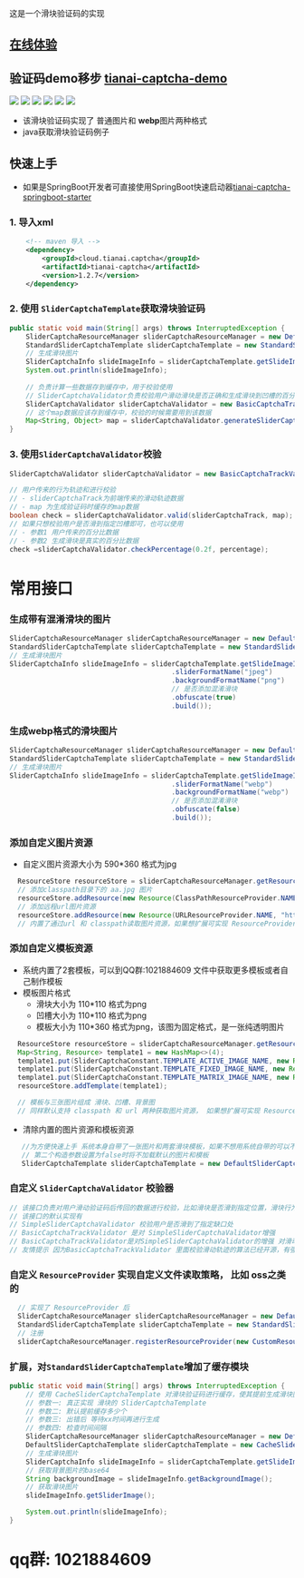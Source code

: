  这是一个滑块验证码的实现
## [在线体验](https://www.tianai.cloud)
## 验证码demo移步 [tianai-captcha-demo](https://gitee.com/tianai/tianai-captcha-demo)


![](image/1.png)
![](image/2.png)
![](image/3.png)
![](image/4.png)
![](image/5.png)
![](image/6.png)

- 该滑块验证码实现了 普通图片和 **webp**图片两种格式
- java获取滑块验证码例子


##  快速上手
- 如果是SpringBoot开发者可直接使用SpringBoot快速启动器[tianai-captcha-springboot-starter](https://gitee.com/tianai/tianai-captcha-springboot-starter)

### 1. 导入xml

```xml
    <!-- maven 导入 -->
    <dependency>
        <groupId>cloud.tianai.captcha</groupId>
        <artifactId>tianai-captcha</artifactId>
        <version>1.2.7</version>
    </dependency>
```
### 2. 使用 `SliderCaptchaTemplate`获取滑块验证码

```java
public static void main(String[] args) throws InterruptedException {
    SliderCaptchaResourceManager sliderCaptchaResourceManager = new DefaultSliderCaptchaResourceManager();
    StandardSliderCaptchaTemplate sliderCaptchaTemplate = new StandardSliderCaptchaTemplate(sliderCaptchaResourceManager, true);
    // 生成滑块图片
    SliderCaptchaInfo slideImageInfo = sliderCaptchaTemplate.getSlideImageInfo();
    System.out.println(slideImageInfo);
    
    // 负责计算一些数据存到缓存中，用于校验使用
    // SliderCaptchaValidator负责校验用户滑动滑块是否正确和生成滑块到凹槽的百分比值
    SliderCaptchaValidator sliderCaptchaValidator = new BasicCaptchaTrackValidator();
    // 这个map数据应该存到缓存中，校验的时候需要用到该数据
    Map<String, Object> map = sliderCaptchaValidator.generateSliderCaptchaValidData(slideImageInfo);
}
```
### 3. 使用`SliderCaptchaValidator`校验

```java
SliderCaptchaValidator sliderCaptchaValidator = new BasicCaptchaTrackValidator();

// 用户传来的行为轨迹和进行校验 
// - sliderCaptchaTrack为前端传来的滑动轨迹数据
// - map 为生成验证码时缓存的map数据
boolean check = sliderCaptchaValidator.valid(sliderCaptchaTrack, map);
// 如果只想校验用户是否滑到指定凹槽即可，也可以使用
// - 参数1 用户传来的百分比数据
// - 参数2 生成滑块是真实的百分比数据
check =sliderCaptchaValidator.checkPercentage(0.2f, percentage);
```

# 常用接口

### 生成带有混淆滑块的图片 

```java
SliderCaptchaResourceManager sliderCaptchaResourceManager = new DefaultSliderCaptchaResourceManager();
StandardSliderCaptchaTemplate sliderCaptchaTemplate = new StandardSliderCaptchaTemplate(sliderCaptchaResourceManager, true);
// 生成滑块图片
SliderCaptchaInfo slideImageInfo = sliderCaptchaTemplate.getSlideImageInfo(GenerateParam.builder()
                                        .sliderFormatName("jpeg")
                                        .backgroundFormatName("png")
                                        // 是否添加混淆滑块
                                        .obfuscate(true)
                                        .build());
```

### 生成webp格式的滑块图片

```java
SliderCaptchaResourceManager sliderCaptchaResourceManager = new DefaultSliderCaptchaResourceManager();
StandardSliderCaptchaTemplate sliderCaptchaTemplate = new StandardSliderCaptchaTemplate(sliderCaptchaResourceManager, true);
// 生成滑块图片
SliderCaptchaInfo slideImageInfo = sliderCaptchaTemplate.getSlideImageInfo(GenerateParam.builder()
                                        .sliderFormatName("webp")
                                        .backgroundFormatName("webp")
                                        // 是否添加混淆滑块
                                        .obfuscate(false)
                                        .build());
```

### 添加自定义图片资源

- 自定义图片资源大小为 590*360 格式为jpg

```java
  ResourceStore resourceStore = sliderCaptchaResourceManager.getResourceStore();
  // 添加classpath目录下的 aa.jpg 图片      
  resourceStore.addResource(new Resource(ClassPathResourceProvider.NAME, "/aa.jpg"));
  // 添加远程url图片资源
  resourceStore.addResource(new Resource(URLResourceProvider.NAME, "http://www.xx.com/aa.jpg"));
  // 内置了通过url 和 classpath读取图片资源，如果想扩展可实现 ResourceProvider 接口，进行自定义扩展
```
### 添加自定义模板资源

- 系统内置了2套模板，可以到QQ群:1021884609 文件中获取更多模板或者自己制作模板
- 模板图片格式
  - 滑块大小为 110*110 格式为png
  - 凹槽大小为 110*110 格式为png
  - 模板大小为 110*360 格式为png，该图为固定格式，是一张纯透明图片

```java
  ResourceStore resourceStore = sliderCaptchaResourceManager.getResourceStore();=
  Map<String, Resource> template1 = new HashMap<>(4);
  template1.put(SliderCaptchaConstant.TEMPLATE_ACTIVE_IMAGE_NAME, new Resource(ClassPathResourceProvider.NAME,"/active.png"));
  template1.put(SliderCaptchaConstant.TEMPLATE_FIXED_IMAGE_NAME, new Resource(ClassPathResourceProvider.NAME, "/fixed.png"));
  template1.put(SliderCaptchaConstant.TEMPLATE_MATRIX_IMAGE_NAME, new Resource(ClassPathResourceProvider.NAME, "/matrix.png"));
  resourceStore.addTemplate(template1);

  // 模板与三张图片组成 滑块、凹槽、背景图 
  // 同样默认支持 classpath 和 url 两种获取图片资源， 如果想扩展可实现 ResourceProvider 接口，进行自定义扩展
```
- 清除内置的图片资源和模板资源
 ```java
    //为方便快速上手 系统本身自带了一张图片和两套滑块模板，如果不想用系统自带的可以不让它加载系统自带的
    // 第二个构造参数设置为false时将不加载默认的图片和模板
    SliderCaptchaTemplate sliderCaptchaTemplate = new DefaultSliderCaptchaTemplate(sliderCaptchaResourceManager, false);
 ```

### 自定义 `SliderCaptchaValidator` 校验器

```java
// 该接口负责对用户滑动验证码后传回的数据进行校验，比如滑块是否滑到指定位置，滑块行为轨迹是否正常等等
// 该接口的默认实现有 
// SimpleSliderCaptchaValidator 校验用户是否滑到了指定缺口处
// BasicCaptchaTrackValidator 是对 SimpleSliderCaptchaValidator增强
// BasicCaptchaTrackValidator是对SimpleSliderCaptchaValidator的增强 对滑动轨迹进行了简单的验证
// 友情提示 因为BasicCaptchaTrackValidator 里面校验滑动轨迹的算法已经开源，有强制要求的建议重写该接口的方法，避免被破解
```

### 自定义 `ResourceProvider` 实现自定义文件读取策略， 比如 oss之类的

```java
  // 实现了 ResourceProvider 后
  SliderCaptchaResourceManager sliderCaptchaResourceManager = new DefaultSliderCaptchaResourceManager();
  StandardSliderCaptchaTemplate sliderCaptchaTemplate = new StandardSliderCaptchaTemplate(sliderCaptchaResourceManager, true);
  // 注册
  sliderCaptchaResourceManager.registerResourceProvider(new CustomResourceProvider());
```
### 扩展，对`StandardSliderCaptchaTemplate`增加了缓存模块

```java
public static void main(String[] args) throws InterruptedException {
    // 使用 CacheSliderCaptchaTemplate 对滑块验证码进行缓存，使其提前生成滑块图片
    // 参数一: 真正实现 滑块的 SliderCaptchaTemplate
    // 参数二: 默认提前缓存多少个
    // 参数三: 出错后 等待xx时间再进行生成
    // 参数四: 检查时间间隔    
    SliderCaptchaResourceManager sliderCaptchaResourceManager = new DefaultSliderCaptchaResourceManager();
    DefaultSliderCaptchaTemplate sliderCaptchaTemplate = new CacheSliderCaptchaTemplate(new StandardSliderCaptchaTemplate(sliderCaptchaResourceManager, true), 10, 1000, 100);
    // 生成滑块图片
    SliderCaptchaInfo slideImageInfo = sliderCaptchaTemplate.getSlideImageInfo();
    // 获取背景图片的base64
    String backgroundImage = slideImageInfo.getBackgroundImage();
    // 获取滑块图片
    slideImageInfo.getSliderImage();

    System.out.println(slideImageInfo);
}
```

# qq群: 1021884609
